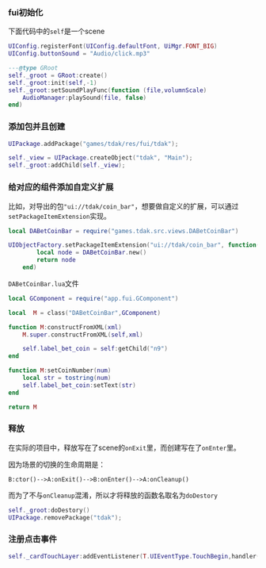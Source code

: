 ### fui初始化

下面代码中的`self`是一个scene

```lua
UIConfig.registerFont(UIConfig.defaultFont, UiMgr.FONT_BIG)
UIConfig.buttonSound = "Audio/click.mp3"

---@type GRoot
self._groot = GRoot:create()
self._groot:init(self,-1)
self._groot:setSoundPlayFunc(function (file,volumnScale)
    AudioManager:playSound(file, false)
end)
```

### 添加包并且创建

```lua
UIPackage.addPackage("games/tdak/res/fui/tdak");

self._view = UIPackage.createObject("tdak", "Main");
self._groot:addChild(self._view);
```

### 给对应的组件添加自定义扩展

比如，对导出的包`"ui://tdak/coin_bar"`，想要做自定义的扩展，可以通过`setPackageItemExtension`实现。

```lua
local DABetCoinBar = require("games.tdak.src.views.DABetCoinBar")

UIObjectFactory.setPackageItemExtension("ui://tdak/coin_bar", function()
        local node = DABetCoinBar.new()
        return node
    end)
```

`DABetCoinBar.lua`文件

```lua
local GComponent = require("app.fui.GComponent")

local  M = class("DABetCoinBar",GComponent)

function M:constructFromXML(xml)
    M.super.constructFromXML(self,xml)

    self.label_bet_coin = self:getChild("n9")
end

function M:setCoinNumber(num)
    local str = tostring(num)
    self.label_bet_coin:setText(str)
end

return M
```

### 释放

在实际的项目中，释放写在了scene的`onExit`里，而创建写在了`onEnter`里。

因为场景的切换的生命周期是：

`B:ctor()-->A:onExit()-->B:onEnter()-->A:onCleanup()`

而为了不与`onCleanup`混淆，所以才将释放的函数名取名为`doDestory`

```lua
self._groot:doDestory()
UIPackage.removePackage("tdak");
```

### 注册点击事件

```lua
self._cardTouchLayer:addEventListener(T.UIEventType.TouchBegin,handler(self, self.onClickFanPai))
```

